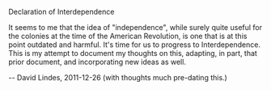 Declaration of Interdependence

It seems to me that the idea of "independence", while surely quite
useful for the colonies at the time of the American Revolution, is one
that is at this point outdated and harmful.  It's time for us to
progress to Interdependence.  This is my attempt to document my
thoughts on this, adapting, in part, that prior document, and
incorporating new ideas as well.

-- David Lindes, 2011-12-26 (with thoughts much pre-dating this.)
